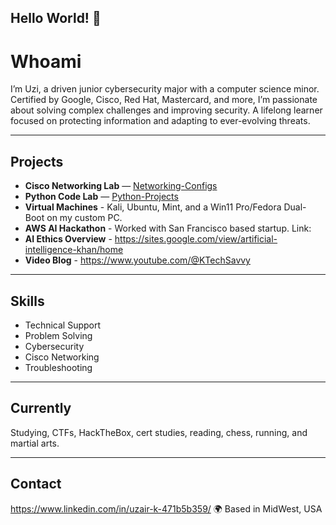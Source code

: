 ## Hello World! 👋

# Whoami
I’m Uzi, a driven junior cybersecurity major with a computer science minor. Certified by Google, Cisco, Red Hat, Mastercard, and more, I’m passionate about solving complex challenges and improving security. A lifelong learner focused on protecting information and adapting to ever-evolving threats.

---------------------

## Projects

- **Cisco Networking Lab** — [Networking-Configs](https://github.com/CypherKTS/Networking-Configs)  
- **Python Code Lab** — [Python-Projects](https://github.com/CypherKTS/Python-Projects)
- **Virtual Machines** - Kali, Ubuntu, Mint, and a Win11 Pro/Fedora Dual-Boot on my custom PC.
- **AWS AI Hackathon** - Worked with San Francisco based startup. Link:
- **AI Ethics Overview** - https://sites.google.com/view/artificial-intelligence-khan/home
- **Video Blog** - https://www.youtube.com/@KTechSavvy

---------------------

## Skills

- Technical Support  
- Problem Solving  
- Cybersecurity  
- Cisco Networking  
- Troubleshooting  

---------------------

## Currently

Studying, CTFs, HackTheBox, cert studies, reading, chess, running, and martial arts.

---------------------

## Contact

https://www.linkedin.com/in/uzair-k-471b5b359/
🌍 Based in MidWest, USA
